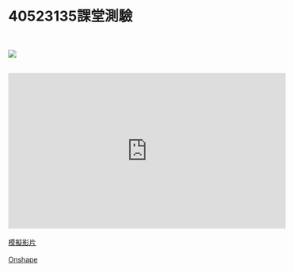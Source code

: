 # 40523135課堂測驗
</br>

![](../../photos/35.gif)

</br>
<iframe width="560" height="315" src="https://www.youtube.com/watch?v=zCW1odN429c" frameborder="0" allow="autoplay; encrypted-media" allowfullscreen></iframe>
</br>
</br>
<a href="https://www.youtube.com/watch?v=zCW1odN429c">模擬影片</a>
</br>
</br>
<a href="https://cad.onshape.com/documents/fd242ac50c1ffbc3170fc8fa/w/726f22e62962de8c6b4f78dd/e/0aea93415aab8bef3cda8052
">Onshape</a>
